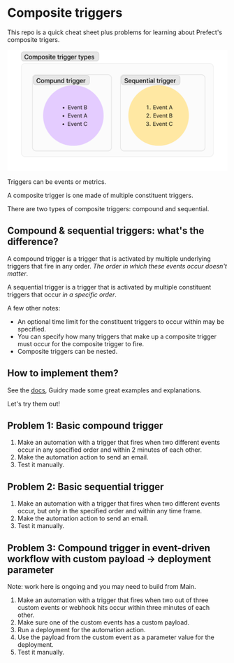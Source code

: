 # Composite triggers

This repo is a quick cheat sheet plus problems for learning about Prefect's composite trigers.

![trigger diagram](./trigger.png)

Triggers can be events or metrics.

A composite trigger is one made of multiple constituent triggers.

There are two types of composite triggers: compound and sequential.

## Compound & sequential triggers: what's the difference?

A compound trigger is a trigger that is activated by multiple underlying triggers that fire in any order. 
*The order in which these events occur doesn't matter*.

A sequential trigger is a trigger that is activated by multiple constituent triggers that occur *in a specific order*. 

A few other notes:

- An optional time limit for the constituent triggers to occur within may be specified.
- You can specify how many triggers that make up a composite trigger must occur for the composite trigger to fire. 
- Composite triggers can be nested.

## How to implement them?

See the [docs](https://docs.prefect.io/latest/concepts/automations), Guidry made some great examples and explanations.

Let's try them out! 

## Problem 1: Basic compound trigger

1. Make an automation with a trigger that fires when two different events occur in any specified order and within 2 minutes of each other.
1. Make the automation action to send an email.
1. Test it manually.

## Problem 2: Basic sequential trigger

1. Make an automation with a trigger that fires when two different events occur, but only in the specified order and within any time frame.
1. Make the automation action to send an email.
1. Test it manually.

## Problem 3: Compound trigger in event-driven workflow with custom payload -> deployment parameter

Note: work here is ongoing and you may need to build from Main.

1. Make an automation with a trigger that fires when two out of three custom events or webhook hits occur within three minutes of each other.
1. Make sure one of the custom events has a custom payload.
1. Run a deployment for the automation action.
1. Use the payload from the custom event as a parameter value for the deployment.
1. Test it manually.
